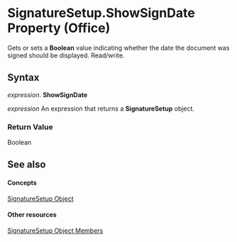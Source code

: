 
# SignatureSetup.ShowSignDate Property (Office)

Gets or sets a  **Boolean** value indicating whether the date the document was signed should be displayed. Read/write.


## Syntax

 _expression_. **ShowSignDate**

 _expression_ An expression that returns a **SignatureSetup** object.


### Return Value

Boolean


## See also


#### Concepts


[SignatureSetup Object](e76b87c9-3163-654c-ab52-559dfdf43c90.md)
#### Other resources


[SignatureSetup Object Members](30bec290-276c-6a64-ca46-dc9dd145e3dd.md)

